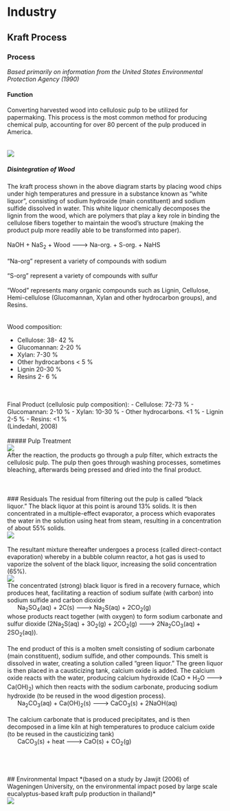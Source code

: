 # Industry
## Kraft Process
### Process
*Based primarily on information from the United States Environmental Protection Agency (1990)*
<br>
#### Function
Converting harvested wood into cellulosic pulp to be utilized for papermaking. This process is the most common method for producing chemical pulp, accounting for over 80 percent of the pulp produced in America.
<br>
<br>
<br>
<img src = "https://samir8000.github.io/NaOH/images/kraftprocess.png">
##### Disintegration of Wood
The kraft process shown in the above diagram starts by placing wood chips under high temperatures and pressure in a substance known as “white liquor”, consisting of sodium hydroxide (main constituent) and sodium sulfide dissolved in water. This white liquor chemically decomposes the lignin from the wood, which are polymers that play a key role in binding the cellulose fibers together to maintain the wood’s structure (making the product pulp more readily able to be transformed into paper).
<br>
<br>
NaOH + NaS<sub>2</sub> + Wood ---> Na-org. + S-org. + NaHS
<br>
<br>
“Na-org” represent a variety of compounds with sodium
<br>
<br>
“S-org” represent a variety of compounds with sulfur
<br>
<br>
“Wood” represents many organic compounds such as Lignin, Cellulose, Hemi-cellulose (Glucomannan, Xylan and other hydrocarbon groups), and Resins.
<br>
<br>
<br>
Wood composition:
- Cellulose: 38- 42 %
- Glucomannan: 2-20 %
- Xylan: 7-30 %
- Other hydrocarbons < 5 %
- Lignin 20-30 %
- Resins 2- 6 %
<br>
<br>
Final Product (cellulosic pulp composition):
- Cellulose: 72-73 %
- Glucomannan: 2-10 %
- Xylan: 10-30 %
- Other hydrocarbons. <1 %
- Lignin 2-5 %
- Resins: <1 %<br>
(Lindedahl, 2008)
<br>
<br>
##### Pulp Treatment
<br>
<img src = "https://samir8000.github.io/NaOH/images/kraftprocess1.png">
<br>
After the reaction, the products go through a pulp filter, which extracts the cellulosic pulp. The pulp then goes through washing processes, sometimes bleaching, afterwards being pressed and dried into the final product. 
<br>
<br>
<br>
<br>
### Residuals
The residual from filtering out the pulp is called “black liquor.” The black liquor at this point is around 13% solids. It is then concentrated in a multiple-effect evaporator, a process which evaporates the water in the solution using heat from steam, resulting in a concentration of about 55% solids. <br>
<img src = "https://samir8000.github.io/NaOH/images/kraftprocess2.png">
<br>
<br>
The resultant mixture thereafter undergoes a process (called direct-contact evaporation) whereby in a bubble column reactor, a hot gas is used to vaporize the solvent of the black liquor, increasing the solid concentration (65%). <br>
<img src = "https://samir8000.github.io/NaOH/images/kraftprocess3.png">

<br>
The concentrated (strong) black liquor is fired in a recovery furnace, which produces heat, facilitating a reaction of sodium sulfate (with carbon) into sodium sulfide and carbon dioxide <br>
&nbsp;&nbsp;&nbsp;&nbsp;&nbsp;&nbsp;Na<sub>2</sub>SO<sub>4</sub>(aq) + 2C(s) ---> Na<sub>2</sub>S(aq) + 2CO<sub>2</sub>(g)<br> 
whose products react together (with oxygen) to form sodium carbonate and sulfur dioxide (2Na<sub>2</sub>S(aq) + 3O<sub>2</sub>(g) + 2CO<sub>2</sub>(g) ---> 2Na<sub>2</sub>CO<sub>3</sub>(aq) + 2SO<sub>2</sub>(aq)).<br>
<br>
The end product of this is a molten smelt consisting of sodium carbonate (main constituent), sodium sulfide, and other compounds. This smelt is dissolved in water, creating a solution called “green liquor.” The green liquor is then placed in a causticizing tank, calcium oxide is added. The calcium oxide reacts with the water, producing calcium hydroxide (CaO + H<sub>2</sub>O ---> Ca(OH)<sub>2</sub>) which then reacts with the sodium carbonate, producing sodium hydroxide (to be reused in the wood digestion process).<br>
&nbsp;&nbsp;&nbsp;&nbsp;&nbsp;&nbsp;Na<sub>2</sub>CO<sub>3</sub>(aq) + Ca(OH)<sub>2</sub>(s) ---> CaCO<sub>3</sub>(s) + 2NaOH(aq)<br>
<br>
The calcium carbonate that is produced precipitates, and is then decomposed in a lime kiln at high temperatures to produce calcium oxide (to be reused in the causticizing tank)<br>
&nbsp;&nbsp;&nbsp;&nbsp;&nbsp;&nbsp;CaCO<sub>3</sub>(s) + heat ---> CaO(s) + CO<sub>2</sub>(g)<br>
<br>
<br>
<br>
<br>
## Environmental Impact
*(based on a study by Jawjit (2006) of Wageningen University, on the environmental impact posed by large scale eucalyptus-based kraft pulp production in thailand)*<br>
<img src = "https://samir8000.github.io/NaOH/images/kraftprocess4.png">
<br>


